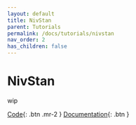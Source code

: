```yaml
---
layout: default
title: NivStan
parent: Tutorials
permalink: /docs/tutorials/nivstan
nav_order: 2
has_children: false
---
```


# NivStan

wip

[Code](https://github.com/nivlab/nivstan){: .btn .mr-2 }
[Documentation](https://nivlab.github.io/nivstan/){: .btn }
